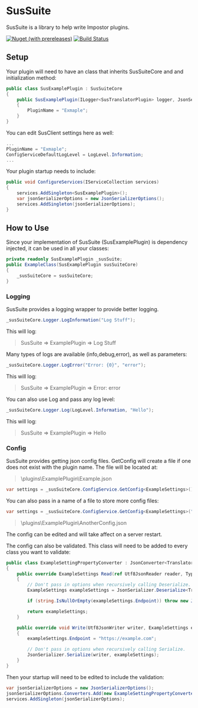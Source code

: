 # SusSuite

SusSuite is a library to help write Impostor plugins.

[![Nuget (with prereleases)](https://img.shields.io/nuget/vpre/SusSuite.Core)](https://www.nuget.org/packages/SusSuite.Core/)
[![Build Status](https://dev.azure.com/steinhoff/SusSuite/_apis/build/status/SusSuite.SusSuite?branchName=master)](https://dev.azure.com/steinhoff/SusSuite/_build/latest?definitionId=7&branchName=master)

## Setup

Your plugin will need to have an class that inherits SusSuiteCore and and initialization method:
```csharp
public class SusExamplePlugin : SusSuiteCore
{
    public SusExamplePlugin(ILogger<SusTranslatorPlugin> logger, JsonSerializerOptions jsonSerializerOptions) : base(logger, jsonSerializerOptions)
    {
        PluginName = "Exmaple";
    }
}
```
You can edit SusClient settings here as well:
```csharp
...
PluginName = "Exmaple";
ConfigServiceDefaultLogLevel = LogLevel.Information;
...
```

Your plugin startup needs to include:
```csharp
public void ConfigureServices(IServiceCollection services)
{
    services.AddSingleton<SusExamplePlugin>();
    var jsonSerializerOptions = new JsonSerializerOptions();
    services.AddSingleton(jsonSerializerOptions);
}
```

## How to Use

Since your implementation of SusSuite (SusExamplePlugin) is dependency injected, it can be used in all your classes:
```csharp
private readonly SusExamplePlugin _susSuite;
public ExampleClass(SusExamplePlugin susSuiteCore)
{
    _susSuiteCore = susSuiteCore;
}
```

### Logging
SusSuite provides a logging wrapper to provide better logging.
```csharp
_susSuiteCore.Logger.LogInformation("Log Stuff");
```
This will log:
>  SusSuite => ExamplePlugin => Log Stuff

Many types of logs are available (info,debug,error), as well as parameters:
```csharp
_susSuiteCore.Logger.LogError("Error: {0}", "error");
```
This will log:
>  SusSuite => ExamplePlugin => Error: error

You can also use Log and pass any log level:
```csharp
_susSuiteCore.Logger.Log(LogLevel.Information, "Hello");
```
This will log:
>  SusSuite => ExamplePlugin => Hello

### Config
SusSuite provides getting json config files.
GetConfig will create a file if one does not exist with the plugin name.
The file will be located at:
> \plugins\ExamplePlugin\Example.json

```csharp
var settings = _susSuiteCore.ConfigService.GetConfig<ExampleSettings>();
```

You can also pass in a name of a file to store more config files:
```csharp
var settings = _susSuiteCore.ConfigService.GetConfig<ExampleSettings>("AnotherConfig");
```
> \plugins\ExamplePlugin\AnotherConfig.json

The config can be edited and will take affect on a server restart.

The config can also be validated. This class will need to be added to every class you want to validate:

```csharp
public class ExampleSettingPropertyConverter : JsonConverter<TranslatorSettings>
{
    public override ExampleSettings Read(ref Utf8JsonReader reader, Type type, JsonSerializerOptions options)
    {
        // Don't pass in options when recursively calling Deserialize.
        ExampleSettings exampleSettings = JsonSerializer.Deserialize<TranslatorSettings>(ref reader);

        if (string.IsNullOrEmpty(exampleSettings.Endpoint)) throw new JsonException("Endpoint is null");

        return exampleSettings;
    }

    public override void Write(Utf8JsonWriter writer, ExampleSettings exampleSettings, JsonSerializerOptions options)
    {
        exampleSettings.Endpoint = "https://example.com";

        // Don't pass in options when recursively calling Serialize.
        JsonSerializer.Serialize(writer, exampleSettings);
    }
}
```

Then your startup will need to be edited to include the validation:
```csharp
var jsonSerializerOptions = new JsonSerializerOptions();
jsonSerializerOptions.Converters.Add(new ExampleSettingPropertyConverter());
services.AddSingleton(jsonSerializerOptions);
```
